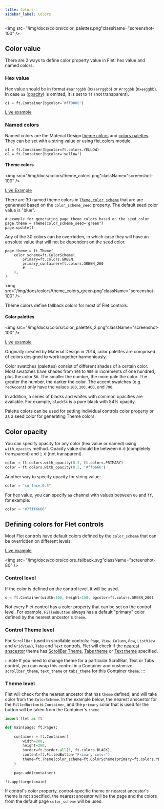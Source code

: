 ```yaml
---
title: Colors
sidebar_label: Colors
---
```

<img src="/img/docs/colors/color_palettes.png"className="screenshot-100" />

## Color value

There are 2 ways to define color property value in Flet: hex value and named colors.

### Hex value

Hex value should be in format `#aarrggbb` (`0xaarrggbb`) or `#rrggbb` (`0xeeggbb`). In case `aa` ([opacity](/docs/guides/python/colors#color-opacity)) is omitted, it is set to `ff` (not transparent).

```python
c1 = ft.Container(bgcolor='#ff0000')
```

[Live example](https://flet-controls-gallery.fly.dev/colors/controlcolors)

### Named colors

Named colors are the Material Design [theme colors](https://m3.material.io/styles/color/the-color-system/color-roles) and [colors palettes](https://m2.material.io/design/color/the-color-system.html#color-usage-and-palettes). They can be set with a string value or using flet.colors module.

```
c1 = ft.Container(bgcolor=ft.colors.YELLOW)
c2 = ft.Container(bgcolor='yellow')
```

#### Theme colors

<img src="/img/docs/colors/theme_colors.png"className="screenshot-100" />

[Live Example](https://flet-controls-gallery.fly.dev/colors/themecolors)

There are 30 named theme colors in [`Theme.color_scheme`](/docs/controls/page#colorscheme-class) that are are generated based on the `color_scheme_seed` property. The default seed color value is "blue".

```
# example for generating page theme colors based on the seed color
page.theme = Theme(color_scheme_seed='green')
page.update()
```

Any of the 30 colors can be overridden, in which case they will have an absolute value that will not be dependent on the seed color.
```
page.theme = ft.Theme(
    color_scheme=ft.ColorScheme(
        primary=ft.colors.GREEN,
        primary_container=ft.colors.GREEN_200
        # ...
    ),
)
```

<img src="/img/docs/colors/theme_colors_green.png"className="screenshot-100" />

Theme colors define fallback colors for most of Flet controls.

#### Color palettes

<img src="/img/docs/colors/color_palettes_2.png"className="screenshot-100" />

[Live example](https://flet-controls-gallery.fly.dev/colors/colorspalettes)

Originally created by Material Design in 2014, color palettes are comprised of colors designed to work together harmoniously. 

Color swatches (palettes) consist of different shades of a certain color. Most swatches have shades from `100` to `900` in increments of one hundred, plus the color `50`. The smaller the number, the more pale the color. The greater the number, the darker the color. The accent swatches (e.g. `redAccent`) only have the values `100`, `200`, `400`, and `700`.

In addition, a series of blacks and whites with common opacities are available. For example, `black54` is a pure black with 54% opacity.

Palette colors can be used for setting individual controls color property or as a seed color for generating Theme colors.

## Color opacity

You can specify opacity for any color (hex value or named) using `with_opacity` method. Opacity value should be between `0.0` (completely transparent) and `1.0` (not transparent).

```python
color = ft.colors.with_opacity(0.5, ft.colors.PRIMARY)
color = ft.colors.with_opacity(0.5, '#ff6666')
```

Another way to specify opacity for string value:

```python
color = "surface,0.5"
```

For hex value, you can specify `aa` channel with values between `00` and `ff`, for example:

```python
color = "#7fff6666"
``` 

## Defining colors for Flet controls

Most Flet controls have default colors defined by the `color_scheme` that can be overridden on different levels.

[Live example](https://flet-controls-gallery.fly.dev/colors/controlcolors)

<img src="/img/docs/colors/colors_fallback.svg"className="screenshot-80" />

### Control level

If the color is defined on the control level, it will be used.

```python
c = ft.Container(width=100, height=100, bgcolor=ft.colors.GREEN_200)
```

Not every Flet control has a color property that can be set on the control level. For example, `FilledButton` always has a default "primary" color defined by the nearest ancestor's `theme`.

### Control Theme level

For `ScrollBar` (used in scrollable controls: `Page`, `View`, `Column`, `Row`, `ListView` and `GridView`), `Tabs` and `Text` controls, Flet will check if the [nearest anscestor](/blog/scrolling-controls-and-theming#nested-themes) theme has [ScrollBar Theme](/blog/scrolling-controls-and-theming#scrollbar-theme), [Tabs theme](/blog/scrolling-controls-and-theming#tabs-theming) or [Text theme](/blog/scrolling-controls-and-theming#text-theming) specified.

:::note
If you need to change theme for a particular ScrollBar, Text or Tabs control, you can wrap this control in a Container and customize `scrollbar_theme`, `text_theme` or `tabs_theme` for this Container `theme`.
:::

### Theme level

Flet will check for the nearest ancestor that has `theme` defined, and will take color from the `ColorScheme`. In the example below, the nearest anscestor for the `FilledButton` is `Container`, and the `primary` color that is used for the button will be taken from the Container's `theme`.

```python
import flet as ft

def main(page: ft.Page):          
    
    container = ft.Container(
        width=200,
        height=200,
        border=ft.border.all(1, ft.colors.BLACK),
        content=ft.FilledButton("Primary color"),
        theme=ft.Theme(color_scheme=ft.ColorScheme(primary=ft.colors.YELLOW))
    )
    
    page.add(container)

ft.app(target=main)   
```

If control's color property, control-specific theme or nearest ancestor's theme is not specified, the nearest ancestor will be the page and the colors from the default page `color_scheme` will be used.  
